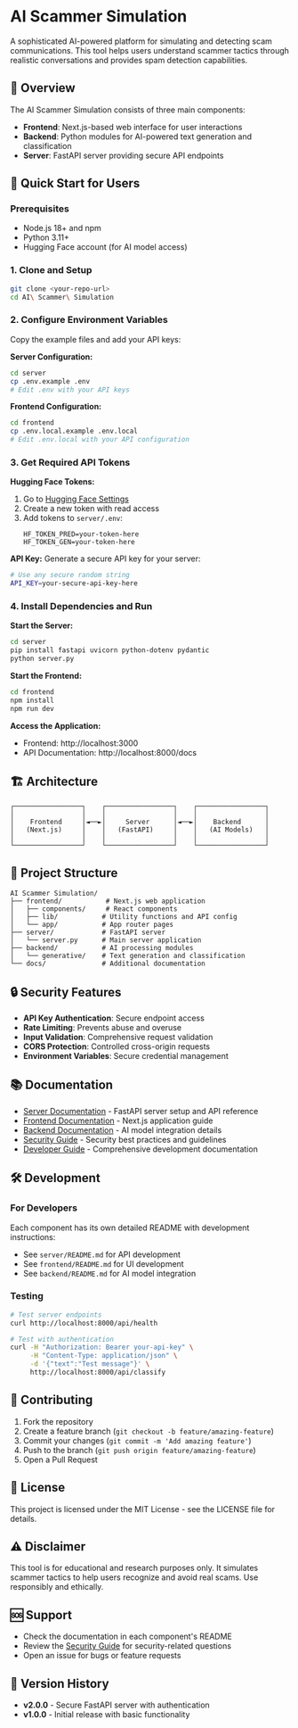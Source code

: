 # AI Scammer Simulation

A sophisticated AI-powered platform for simulating and detecting scam communications. This tool helps users understand scammer tactics through realistic conversations and provides spam detection capabilities.

## 🎯 Overview

The AI Scammer Simulation consists of three main components:
- **Frontend**: Next.js-based web interface for user interactions
- **Backend**: Python modules for AI-powered text generation and classification
- **Server**: FastAPI server providing secure API endpoints

## 🚀 Quick Start for Users

### Prerequisites
- Node.js 18+ and npm
- Python 3.11+
- Hugging Face account (for AI model access)

### 1. Clone and Setup
```bash
git clone <your-repo-url>
cd AI\ Scammer\ Simulation
```

### 2. Configure Environment Variables
Copy the example files and add your API keys:

**Server Configuration:**
```bash
cd server
cp .env.example .env
# Edit .env with your API keys
```

**Frontend Configuration:**
```bash
cd frontend
cp .env.local.example .env.local
# Edit .env.local with your API configuration
```

### 3. Get Required API Tokens

**Hugging Face Tokens:**
1. Go to [Hugging Face Settings](https://huggingface.co/settings/tokens)
2. Create a new token with read access
3. Add tokens to `server/.env`:
   ```
   HF_TOKEN_PRED=your-token-here
   HF_TOKEN_GEN=your-token-here
   ```

**API Key:**
Generate a secure API key for your server:
```bash
# Use any secure random string
API_KEY=your-secure-api-key-here
```

### 4. Install Dependencies and Run

**Start the Server:**
```bash
cd server
pip install fastapi uvicorn python-dotenv pydantic
python server.py
```

**Start the Frontend:**
```bash
cd frontend
npm install
npm run dev
```

**Access the Application:**
- Frontend: http://localhost:3000
- API Documentation: http://localhost:8000/docs

## 🏗️ Architecture

```
┌─────────────────┐    ┌─────────────────┐    ┌─────────────────┐
│                 │    │                 │    │                 │
│    Frontend     │◄──►│     Server      │◄──►│    Backend      │
│   (Next.js)     │    │   (FastAPI)     │    │   (AI Models)   │
│                 │    │                 │    │                 │
└─────────────────┘    └─────────────────┘    └─────────────────┘
```

## 📁 Project Structure

```
AI Scammer Simulation/
├── frontend/           # Next.js web application
│   ├── components/     # React components
│   ├── lib/           # Utility functions and API config
│   └── app/           # App router pages
├── server/            # FastAPI server
│   └── server.py      # Main server application
├── backend/           # AI processing modules
│   └── generative/    # Text generation and classification
└── docs/              # Additional documentation
```

## 🔒 Security Features

- **API Key Authentication**: Secure endpoint access
- **Rate Limiting**: Prevents abuse and overuse
- **Input Validation**: Comprehensive request validation
- **CORS Protection**: Controlled cross-origin requests
- **Environment Variables**: Secure credential management

## 📚 Documentation

- [Server Documentation](server/README.md) - FastAPI server setup and API reference
- [Frontend Documentation](frontend/README.md) - Next.js application guide
- [Backend Documentation](backend/README.md) - AI model integration details
- [Security Guide](SECURITY.md) - Security best practices and guidelines
- [Developer Guide](DEVELOPER_GUIDE.md) - Comprehensive development documentation

## 🛠️ Development

### For Developers
Each component has its own detailed README with development instructions:
- See `server/README.md` for API development
- See `frontend/README.md` for UI development
- See `backend/README.md` for AI model integration

### Testing
```bash
# Test server endpoints
curl http://localhost:8000/api/health

# Test with authentication
curl -H "Authorization: Bearer your-api-key" \
     -H "Content-Type: application/json" \
     -d '{"text":"Test message"}' \
     http://localhost:8000/api/classify
```

## 🤝 Contributing

1. Fork the repository
2. Create a feature branch (`git checkout -b feature/amazing-feature`)
3. Commit your changes (`git commit -m 'Add amazing feature'`)
4. Push to the branch (`git push origin feature/amazing-feature`)
5. Open a Pull Request

## 📄 License

This project is licensed under the MIT License - see the LICENSE file for details.

## ⚠️ Disclaimer

This tool is for educational and research purposes only. It simulates scammer tactics to help users recognize and avoid real scams. Use responsibly and ethically.

## 🆘 Support

- Check the documentation in each component's README
- Review the [Security Guide](SECURITY.md) for security-related questions
- Open an issue for bugs or feature requests

## 🔄 Version History

- **v2.0.0** - Secure FastAPI server with authentication
- **v1.0.0** - Initial release with basic functionality
